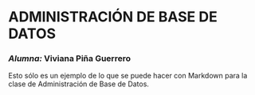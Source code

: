 
# ADMINISTRACIÓN DE BASE DE DATOS

### ___Alumna:___ Viviana Piña Guerrero

Esto sólo es un ejemplo de lo que se puede hacer con Markdown para la clase de Administración de Base de Datos.

